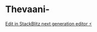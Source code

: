 # Thevaani-

[Edit in StackBlitz next generation editor ⚡️](https://stackblitz.com/~/github.com/yashhhh29/Thevaani-)